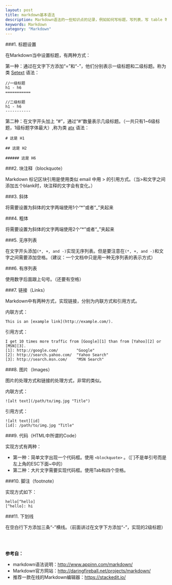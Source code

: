 ```yaml
---
layout: post
title: markdown基本语法
description: Markdown语法的一些知识点的记录，例如如何写标题，写列表，写 table 等。
keywords: Markdown
category: "Markdown"
---
```


###1. 标题设置

在Markdown当中设置标题，有两种方式： 

第一种：通过在文字下方添加“=”和“-”，他们分别表示一级标题和二级标题。称为类 <a href="http://docutils.sourceforge.net/mirror/setext.html" target="_blank" title="">Setext</a> 语法：

```
//一级标题
h1 - h6
===========

//二级标题
h1 - h6
-----------
```

<!-- more -->
第二种：在文字开头加上 “#”，通过“#”数量表示几级标题。（一共只有1~6级标题，1级标题字体最大）,称为类 <a href="http://www.aaronsw.com/2002/atx/" target="_blank" title="">atx</a> 语法：

```
# 这是 H1

## 这是 H2

###### 这是 H6
```

###2. 块注释（blockquote）

Markdown 标记区块引用是使用类似 email 中用 > 的引用方式。（当>和文字之间添加五个blank时，块注释的文字会有变化。）

###3. 斜体

将需要设置为斜体的文字两端使用1个“*”或者“_”夹起来

###4. 粗体

将需要设置为斜体的文字两端使用2个“*”或者“_”夹起来

###5. 无序列表

在文字开头添加`(*, +, and -)`实现无序列表。但是要注意在`(*, +, and -)`和文字之间需要添加空格。（建议：一个文档中只是用一种无序列表的表示方式）

###6. 有序列表

使用数字后面跟上句号。（还要有空格）

###7. 链接（Links）

Markdown中有两种方式，实现链接，分别为内联方式和引用方式。

  内联方式：

    This is an [example link](http://example.com/).

  引用方式：

    I get 10 times more traffic from [Google][1] than from [Yahoo][2] or [MSN][3].  
    [1]: http://google.com/        "Google" 
    [2]: http://search.yahoo.com/  "Yahoo Search" 
    [3]: http://search.msn.com/    "MSN Search"
 

###8. 图片（Images）

图片的处理方式和链接的处理方式，非常的类似。

  内联方式：

    ![alt text](/path/to/img.jpg "Title")

  引用方式：

    ![alt text][id] 
    [id]: /path/to/img.jpg "Title"

###9. 代码（HTML中所谓的Code）

实现方式有两种：

- 第一种：简单文字出现一个代码框。使用 `<blockquote>` 。（[`]不是单引号而是左上角的ESC下面~中的）
- 第二种：大片文字需要实现代码框。使用Tab和四个空格。

###10. 脚注（footnote）

实现方式如下：

    hello[^hello]
    [^hello]: hi

###11. 下划线

在空白行下方添加三条“-”横线。（前面讲过在文字下方添加“-”，实现的2级标题）

<br><br>

__参考自：__

- markdown语法说明：<a rel="nofollow" href="http://www.appinn.com/markdown/" target="_blank" title="">http://www.appinn.com/markdown/</a> <br>
- Markdown官方网站：<a rel="nofollow" href="http://daringfireball.net/projects/markdown/ " target="_blank" title="">http://daringfireball.net/projects/markdown/</a> <br>
- 推荐一款在线的Markdown编辑器：<a rel="nofollow" href="https://stackedit.io/ " target="_blank" title="">https://stackedit.io/ </a>